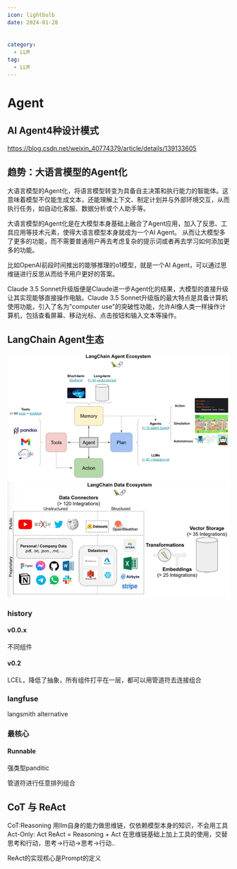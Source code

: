 ```yaml
---
icon: lightbulb
date: 2024-01-28


category:
  - LLM
tag:
  - LLM
---
```


# Agent
<!-- more -->

## AI Agent4种设计模式
https://blog.csdn.net/weixin_40774379/article/details/139133605

## 趋势：大语言模型的Agent化
大语言模型的Agent化，将语言模型转变为具备自主决策和执行能力的智能体。这意味着模型不仅能生成文本，还能理解上下文、制定计划并与外部环境交互，从而执行任务，如自动化客服、数据分析或个人助手等。

大语言模型的Agent化是在大模型本身基础上融合了Agent应用，加入了反思、工具应用等技术元素，使得大语言模型本身就成为一个AI Agent。
从而让大模型多了更多的功能，而不需要普通用户再去考虑复杂的提示词或者再去学习如何添加更多的功能。

比如OpenAI前段时间推出的能够推理的o1模型，就是一个AI Agent，可以通过思维链进行反思从而给予用户更好的答案。

Claude 3.5 Sonnet升级版便是Claude进一步Agent化的结果，大模型的直接升级让其实现能够直接操作电脑。Claude 3.5 Sonnet升级版的最大特点是具备计算机使用功能，引入了名为"computer use"的突破性功能，允许AI像人类一样操作计算机，包括查看屏幕、移动光标、点击按钮和输入文本等操作。

## LangChain Agent生态
![alt text](images/langchain_agent_ecosystem.png)
![alt text](images/langchain_data_ecosystem.png)

### history
#### v0.0.x
不同组件

#### v0.2
LCEL，降低了抽象，所有组件打平在一层，都可以用管道符去连接组合

### langfuse
langsmith alternative

### 最核心
#### Runnable
强类型panditic

管道符进行任意排列组合

## CoT 与 ReAct
CoT:Reasoning
用llm自身的能力做思维链，仅依赖模型本身的知识，不会用工具
Act-Only: Act
ReAct = Reasoning + Act
在思维链基础上加上工具的使用，交替思考和行动，思考->行动->思考->行动..

ReAct的实现核心是Prompt的定义


